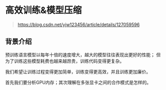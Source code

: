 # 高效训练&模型压缩

> https://blog.csdn.net/yjw123456/article/details/127059596

## 背景介绍

预训练语言模型以每年十倍的速度增大，越大的模型往往表现出更好的性能；
但为了训练这些模型耗费也越来越昂贵，训练代码变得更复杂。

我们希望让训练过程变得更加简单，训练变得更高效，并且训练更加廉价。

首先我们要分析GPU内存；其次理解在多张显卡之间的合作模式是怎样的。